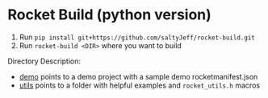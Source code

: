# Rocket Build (python version)

1. Run `pip install git+https://github.com/saltyJeff/rocket-build.git`
2. Run `rocket-build <DIR>` where you want to build

Directory Description:
* [demo](demo) points to a demo project with a sample demo rocketmanifest.json
* [utils](utils) points to a folder with helpful examples and `rocket_utils.h` macros


